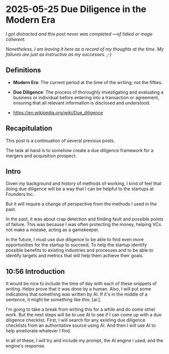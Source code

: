 # 2025-05-25 Due Diligence in the Modern Era

_I got distracted and this post never was completed —of tidied or mage coherent._

_Nonetheless, I am leaving it here as a record of my thoughts at the time. My failures are just as instructive as my successes. ;-)_


## Definitions

* **Modern Era**: The current period at the time of the writing; not the fifties.

* **Due Diligence**: The process of thoroughly investigating and evaluating a business or individual before entering into a transaction or agreement, ensuring that all relevant information is disclosed and understood.

* https://en.wikipedia.org/wiki/Due_diligence


## Recapitulation

This post is a continuation of several previous posts. 

The task at hand is to somehow create a due diligence framework for a mergers and acquisition prospect. 


## Intro

Given my background and history of methods of working, I kind of feel that doing due diligence will be a way that I can be helpful to the startups at Founders Inc. 

But it will require a change of perspective from the methods I used in the past. 

In the past, it was about crap detection and finding fault and possible points of failure. This was because I was often protecting the money, helping VCs not make a mistake, acting as a gamekeeper. 

In the future, I must use due diligence to be able to find even more opportunities for the startup to succeed, To help the startup identify possible benefits to existing industries and processes and to be able to identify targets and metrics that will help them achieve their goals. 

## 10:56 Introduction

It would be nice to include the time of day with each of these snippets of writing. Helps prove that it was done by a human. Also, I will put some indications that something was written by AI. If it's in the middle of a sentence, it might be something like this: [ai:].

I'm going to take a break from writing this for a while and do some other work. But the next steps will be to use AI to see if I can come up with a due diligence  checklist. First, I will search for any existing due diligence checklists from an authoritative source using AI. And then I will use AI to help ameliorate whatever I find. 

In all of these, I will try and include my prompt, the AI engine I used, and the engine's response. 




